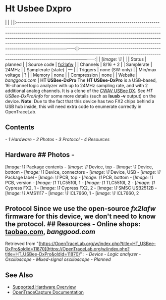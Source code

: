 # Ht Usbee Dxpro
| | | |:-----------------------------------------------------------------------------------------------------------------------------------------------------------------------------------------------------------------------------------------------------------------------------------------------------------------------------------------------------------------------------------------------------------------------------------:|:--------------------------------------------------------------------------------------------------------------------------------------------------------------------:| | [*Image: \1* | | | Status | planned | | Source code | [fx2lafw](http://github.com/OpenTraceLab/?p=OpenTraceCapture.git;a=tree;f=src/hardware/fx2lafw) | | Channels | 8/16 + 2 | | Samplerate | 24MHz | | Samplerate (state) | — | | Triggers | none (SW-only) | | Min/max voltage | ? | | Memory | none | | Compression | none | | Website | *banggood.com* | **HT USBee-DxPro** The **HT USBee-DxPro** is a USB-based, 16-channel logic analyzer with up to 24MHz sampling rate, and with 2 additional analog channels. It is a clone of the [CWAV USBee DX](https://OpenTraceLab.org/w/index.php?title=CWAV_USBee_DX&action=edit&redlink=1 "CWAV USBee DX \(page does not exist\)"). See *HT USBee-DxPro/Info* for some more details (such as **lsusb -v** output) on the device. **Note**: Due to the fact that this device has two FX2 chips behind a USB hub inside, this will need extra code to enumerate correctly in OpenTraceLab.
## Contents
\- *1 Hardware* \- *2 Photos* \- *3 Protocol* \- *4 Resources*
## Hardware ## Photos \-
[*Image: \1*
Package contents
\-
[*Image: \1*
Device, top
\-
[*Image: \1*
Device, bottom
\-
[*Image: \1*
Device, connectors
\-
[*Image: \1*
Device, USB
\-
[*Image: \1*
Package label
\-
[*Image: \1*
PCB, top
\-
[*Image: \1*
PCB, bottom
\-
[*Image: \1*
PCB, version
\-
[*Image: \1*
TLC5510I, 1
\-
[*Image: \1*
TLC5510I, 2
\-
[*Image: \1*
Cypress FX2, 1
\-
[*Image: \1*
Cypress FX2, 2
\-
[*Image: \1*
SMSC USB2512B
\-
[*Image: \1*
AMS1117
\-
[*Image: \1*
ICL7660, 1
\-
[*Image: \1*
ICL7660, 2
## Protocol Since we use the open-source *fx2lafw* firmware for this device, we don't need to know the protocol. ## Resources \- Online shops: [taobao.com](https://world.taobao.com/item/36138317977.htm), *banggood.com*
Retrieved from "[https://OpenTraceLab.org/w/index.php?title=HT_USBee-DxPro&oldid=11870](https://OpenTraceLab.org/w/index.php?title=HT_USBee-DxPro&oldid=11870)"
: \- *Device* \- *Logic analyzer* \- *Oscilloscope* \- *Mixed-signal oscilloscope* \- *Planned*
## See Also
- [Supported Hardware Overview](../supported-hardware.md)
- [OpenTraceCapture Documentation](../../opentracecapture/overview.md)
